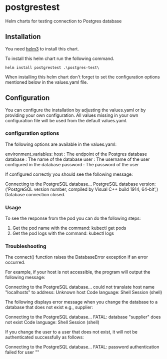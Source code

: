 # postgrestest
Helm charts for testing connection to Postgres database

## Installation

You need [helm3](https://helm.sh/docs/intro/install/) to install this chart. 

To install this helm chart run the following command.

    helm install postgrestest .\postgres-test\

When installing this helm chart don't forget to set the configuration options mentioned below in the values.yaml file.

## Configuration

You can configure the installation by adjusting the values.yaml or by providing your own configuration. All values missing in your own configuration file will be used from the default values.yaml. 

### configuration options

The following options are available in the values.yaml:

environment_variables:
    host        : The endpoint of the Postgres database
    database    : The name of the database
    user        : The username of the user configured in the database
    password    : The password of the user

If configured correctly you should see the following message:

Connecting to the PostgreSQL database...
PostgreSQL database version:
('PostgreSQL version number, compiled by Visual C++ build 1914, 64-bit',)
Database connection closed.

### Usage

To see the response from the pod you can do the following steps:

1. Get the pod name with the command: kubectl get pods
2. Get the pod logs with the command: kubectl logs <pod-name>


### Troubleshooting

The connect() function raises the DatabaseError exception if an error occurred.

For example, if your host is not accessible, the program will output the following message:

Connecting to the PostgreSQL database...
could not translate host name "localhosts" to address: Unknown host
Code language: Shell Session (shell)

The following displays error message when you change the database to a database that does not exist e.g., supplier:

Connecting to the PostgreSQL database...
FATAL: database "supplier" does not exist
Code language: Shell Session (shell)

If you change the user to a user that does not exist, it will not be authenticated successfully as follows:

Connecting to the PostgreSQL database...
FATAL: password authentication failed for user ""
